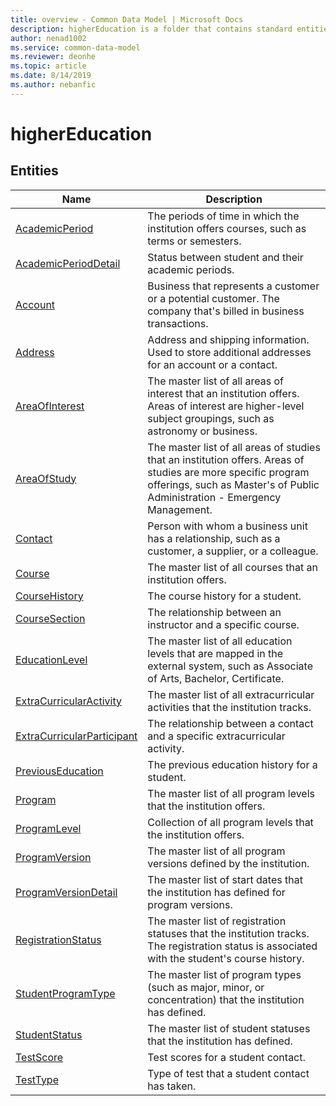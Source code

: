 ```yaml
---
title: overview - Common Data Model | Microsoft Docs
description: higherEducation is a folder that contains standard entities related to the Common Data Model.
author: nenad1002
ms.service: common-data-model
ms.reviewer: deonhe
ms.topic: article
ms.date: 8/14/2019
ms.author: nebanfic
---
```


# higherEducation


## Entities

|Name|Description|
|---|---|
|[AcademicPeriod](AcademicPeriod.md)|The periods of time in which the institution offers courses, such as terms or semesters.  |
|[AcademicPeriodDetail](AcademicPeriodDetail.md)|Status between student and their academic periods.  |
|[Account](Account.md)|Business that represents a customer or a potential customer. The company that's billed in business transactions.  |
|[Address](Address.md)|Address and shipping information. Used to store additional addresses for an account or a contact.  |
|[AreaOfInterest](AreaOfInterest.md)|The master list of all areas of interest that an institution offers. Areas of interest are higher-level subject groupings, such as astronomy or business.  |
|[AreaOfStudy](AreaOfStudy.md)|The master list of all areas of studies that an institution offers. Areas of studies are more specific program offerings, such as Master's of Public Administration - Emergency Management.  |
|[Contact](Contact.md)|Person with whom a business unit has a relationship, such as a customer, a supplier, or a colleague.  |
|[Course](Course.md)|The master list of all courses that an institution offers.  |
|[CourseHistory](CourseHistory.md)|The course history for a student.  |
|[CourseSection](CourseSection.md)|The relationship between an instructor and a specific course.  |
|[EducationLevel](EducationLevel.md)|The master list of all education levels that are mapped in the external system, such as Associate of Arts, Bachelor, Certificate.  |
|[ExtraCurricularActivity](ExtraCurricularActivity.md)|The master list of all extracurricular activities that the institution tracks.  |
|[ExtraCurricularParticipant](ExtraCurricularParticipant.md)|The relationship between a contact and a specific extracurricular activity.  |
|[PreviousEducation](PreviousEducation.md)|The previous education history for a student.  |
|[Program](Program.md)|The master list of all program levels that the institution offers.  |
|[ProgramLevel](ProgramLevel.md)|Collection of all program levels that the institution offers.  |
|[ProgramVersion](ProgramVersion.md)|The master list of all program versions defined by the institution.  |
|[ProgramVersionDetail](ProgramVersionDetail.md)|The master list of start dates that the institution has defined for program versions.  |
|[RegistrationStatus](RegistrationStatus.md)|The master list of registration statuses that the institution tracks. The registration status is associated with the student's course history.  |
|[StudentProgramType](StudentProgramType.md)|The master list of program types (such as major, minor, or concentration) that the institution has defined.  |
|[StudentStatus](StudentStatus.md)|The master list of student statuses that the institution has defined.  |
|[TestScore](TestScore.md)|Test scores for a student contact.  |
|[TestType](TestType.md)|Type of test that a student contact has taken.  |

